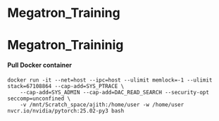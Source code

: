 # Megatron_Training

# Megatron_Traininig

#### Pull Docker container 
```
docker run -it --net=host --ipc=host --ulimit memlock=-1 --ulimit stack=67108864 --cap-add=SYS_PTRACE \
    --cap-add=SYS_ADMIN --cap-add=DAC_READ_SEARCH --security-opt seccomp=unconfined \ 
    -v /mnt/Scratch_space/ajith:/home/user -w /home/user nvcr.io/nvidia/pytorch:25.02-py3 bash
```
